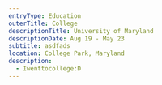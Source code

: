 ```yaml
---
entryType: Education
outerTitle: College
descriptionTitle: University of Maryland
descriptionDate: Aug 19 - May 23
subtitle: asdfads
location: College Park, Maryland
description:
  - Iwenttocollege:D
---
```


